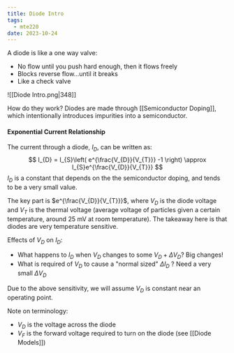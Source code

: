 ```yaml
---
title: Diode Intro
tags:
  - mte220
date: 2023-10-24
---
```

A diode is like a one way valve:
- No flow until you push hard enough, then it flows freely
- Blocks reverse flow…until it breaks
- Like a check valve

![[Diode Intro.png|348]]

How do they work? Diodes are made through [[Semiconductor Doping]], which intentionally introduces impurities into a semiconductor.
#### Exponential Current Relationship
The current through a diode, $I_{D}$, can be written as:
$$
I_{D} = I_{S}\left( e^{\frac{V_{D}}{V_{T}}} -1 \right) \approx I_{S}e^{\frac{V_{D}}{V_{T}}}
$$
$I_{D}$ is a constant that depends on the the semiconductor doping, and tends to be a very small value.

The key part is $e^{\frac{V_{D}}{V_{T}}}$, where $V_{D}$ is the diode voltage and $V_{T}$ is the thermal voltage (average voltage of particles given a certain temperature, around $25\text{ mV}$ at room temperature). The takeaway here is that diodes are very temperature sensitive.

Effects of $V_{D}$ on $I_{D}$:
- What happens to $I_{D}$ when $V_{D}$ changes to some $V_{D} + \Delta V_{D}$? Big changes!
- What is required of $V_{D}$ to cause a "normal sized" $\Delta I_{D}$ ? Need a very small $\Delta V_{D}$

Due to the above sensitivity, we will assume $V_{D}$ is constant near an operating point.

Note on terminology:
- $V_{D}$ is the voltage across the diode
- $V_{F}$ is the forward voltage required to turn on the diode (see [[Diode Models]])